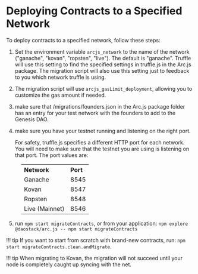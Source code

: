 # Deploying Contracts to a Specified Network

To deploy contracts to a specified network, follow these steps:

1. Set the environment variable `arcjs_network` to the name of the network ("ganache", "kovan", "ropsten", "live"). The default is "ganache".  Truffle will use this setting to find the specified settings in truffle.js in the Arc.js package.  The migration script will also use this setting just to feedback to you which network truffle is using.
2. The migration script will use `arcjs_gasLimit_deployment`, allowing you to customize the gas amount if needed.
3. make sure that /migrations/founders.json in the Arc.js package folder has an entry for your test network with the founders to add to the Genesis DAO.
4. make sure you have your testnet running and listening on the right port.

   For safety, truffle.js specifies a different HTTP port for each network.  You will need to make sure that the testnet you are using is listening on that port.  The port values are:

<table style="margin-left:2.5rem">
<tr style="text-align:left"><th>Network</th><th>Port</th></tr>
<tr><td>Ganache</td><td>8545</td></tr>
<tr><td>Kovan</td><td>8547</td></tr>
<tr><td>Ropsten</td><td>8548</td></tr>
<tr><td>Live (Mainnet)</td><td>8546</td></tr>
</table>

5. run `npm start migrateContracts`, or from your application: `npm explore @daostack/arc.js -- npm start migrateContracts`

!!! tip
    If you want to start from scratch with brand-new contracts, run: `npm start migrateContracts.clean.andMigrate`.

!!! tip
    When migrating to Kovan, the migration will not succeed until your node is completely caught up syncing with the net.
